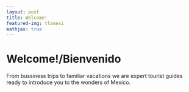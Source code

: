 ```yaml
---
layout: post
title: Welcome!
featured-img: tlanesi
mathjax: true
---
```


# Welcome!/Bienvenido

From bussiness trips to familiar vacations we are expert tourist guides ready to introduce you to the wonders of Mexico.
